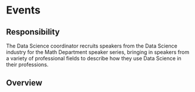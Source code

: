 # Events

## Responsibility
The Data Science coordinator recruits speakers from the Data Science industry for the Math Department speaker series, bringing in speakers from a variety of professional fields to describe how they use Data Science in their professions.

## Overview
